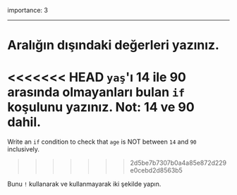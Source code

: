 importance: 3

---

# Aralığın dışındaki değerleri yazınız.

<<<<<<< HEAD
`yaş`'ı 14 ile 90 arasında olmayanları bulan `if` koşulunu yazınız. Not: 14 ve 90 dahil.
=======
Write an `if` condition to check that `age` is NOT between `14` and `90` inclusively.
>>>>>>> 2d5be7b7307b0a4a85e872d229e0cebd2d8563b5

Bunu `!` kullanarak ve kullanmayarak iki şekilde yapın.
